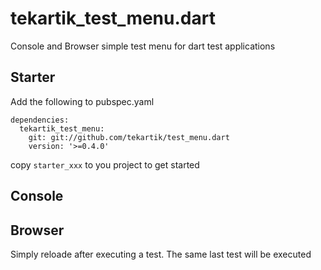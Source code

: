 # tekartik_test_menu.dart

Console and Browser simple test menu for dart test applications

## Starter

Add the following to pubspec.yaml

    dependencies:
      tekartik_test_menu:
        git: git://github.com/tekartik/test_menu.dart
        version: '>=0.4.0'
        

copy `starter_xxx` to you project to get started

## Console

## Browser

Simply reloade after executing a test. The same last test will be executed
